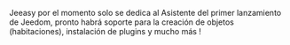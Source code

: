 Jeeasy por el momento solo se dedica al Asistente del primer lanzamiento de Jeedom, pronto habrá soporte para la creación de objetos (habitaciones), instalación de plugins y mucho más !

